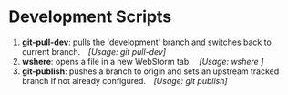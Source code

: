 # Development Scripts

1) <strong>git-pull-dev</strong>: pulls the 'development' branch and switches back to current branch.&emsp;<em>[Usage: git pull-dev]</em>
2) <strong>wshere</strong>: opens a file in a new WebStorm tab.&emsp;<em>[Usage: wshere <file>]</em>
3) <strong>git-publish</strong>: pushes a branch to origin and sets an upstream tracked branch if not already configured.&emsp;<em>[Usage: git publish]</em>
